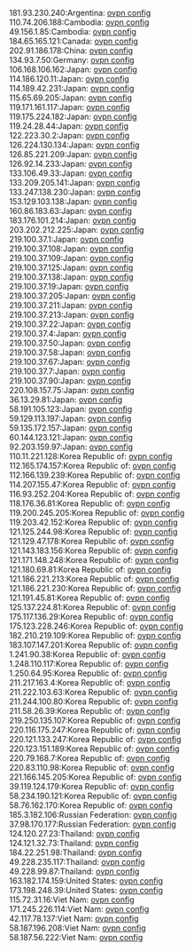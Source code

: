 181.93.230.240:Argentina: [ovpn config](vpn/181_93_230_240.ovpn)  
110.74.206.188:Cambodia: [ovpn config](vpn/110_74_206_188.ovpn)  
49.156.1.85:Cambodia: [ovpn config](vpn/49_156_1_85.ovpn)  
184.65.165.121:Canada: [ovpn config](vpn/184_65_165_121.ovpn)  
202.91.186.178:China: [ovpn config](vpn/202_91_186_178.ovpn)  
134.93.7.50:Germany: [ovpn config](vpn/134_93_7_50.ovpn)  
106.168.106.162:Japan: [ovpn config](vpn/106_168_106_162.ovpn)  
114.186.120.11:Japan: [ovpn config](vpn/114_186_120_11.ovpn)  
114.189.42.231:Japan: [ovpn config](vpn/114_189_42_231.ovpn)  
115.65.69.205:Japan: [ovpn config](vpn/115_65_69_205.ovpn)  
119.171.161.117:Japan: [ovpn config](vpn/119_171_161_117.ovpn)  
119.175.224.182:Japan: [ovpn config](vpn/119_175_224_182.ovpn)  
119.24.28.44:Japan: [ovpn config](vpn/119_24_28_44.ovpn)  
122.223.30.2:Japan: [ovpn config](vpn/122_223_30_2.ovpn)  
126.224.130.134:Japan: [ovpn config](vpn/126_224_130_134.ovpn)  
126.85.221.209:Japan: [ovpn config](vpn/126_85_221_209.ovpn)  
126.92.14.233:Japan: [ovpn config](vpn/126_92_14_233.ovpn)  
133.106.49.33:Japan: [ovpn config](vpn/133_106_49_33.ovpn)  
133.209.205.141:Japan: [ovpn config](vpn/133_209_205_141.ovpn)  
133.247.138.230:Japan: [ovpn config](vpn/133_247_138_230.ovpn)  
153.129.103.138:Japan: [ovpn config](vpn/153_129_103_138.ovpn)  
160.86.183.63:Japan: [ovpn config](vpn/160_86_183_63.ovpn)  
183.176.101.214:Japan: [ovpn config](vpn/183_176_101_214.ovpn)  
203.202.212.225:Japan: [ovpn config](vpn/203_202_212_225.ovpn)  
219.100.37.1:Japan: [ovpn config](vpn/219_100_37_1.ovpn)  
219.100.37.108:Japan: [ovpn config](vpn/219_100_37_108.ovpn)  
219.100.37.109:Japan: [ovpn config](vpn/219_100_37_109.ovpn)  
219.100.37.125:Japan: [ovpn config](vpn/219_100_37_125.ovpn)  
219.100.37.138:Japan: [ovpn config](vpn/219_100_37_138.ovpn)  
219.100.37.19:Japan: [ovpn config](vpn/219_100_37_19.ovpn)  
219.100.37.205:Japan: [ovpn config](vpn/219_100_37_205.ovpn)  
219.100.37.211:Japan: [ovpn config](vpn/219_100_37_211.ovpn)  
219.100.37.213:Japan: [ovpn config](vpn/219_100_37_213.ovpn)  
219.100.37.22:Japan: [ovpn config](vpn/219_100_37_22.ovpn)  
219.100.37.4:Japan: [ovpn config](vpn/219_100_37_4.ovpn)  
219.100.37.50:Japan: [ovpn config](vpn/219_100_37_50.ovpn)  
219.100.37.58:Japan: [ovpn config](vpn/219_100_37_58.ovpn)  
219.100.37.67:Japan: [ovpn config](vpn/219_100_37_67.ovpn)  
219.100.37.7:Japan: [ovpn config](vpn/219_100_37_7.ovpn)  
219.100.37.90:Japan: [ovpn config](vpn/219_100_37_90.ovpn)  
220.108.157.75:Japan: [ovpn config](vpn/220_108_157_75.ovpn)  
36.13.29.81:Japan: [ovpn config](vpn/36_13_29_81.ovpn)  
58.191.105.123:Japan: [ovpn config](vpn/58_191_105_123.ovpn)  
59.129.113.197:Japan: [ovpn config](vpn/59_129_113_197.ovpn)  
59.135.172.157:Japan: [ovpn config](vpn/59_135_172_157.ovpn)  
60.144.123.121:Japan: [ovpn config](vpn/60_144_123_121.ovpn)  
92.203.159.97:Japan: [ovpn config](vpn/92_203_159_97.ovpn)  
110.11.221.128:Korea Republic of: [ovpn config](vpn/110_11_221_128.ovpn)  
112.165.174.157:Korea Republic of: [ovpn config](vpn/112_165_174_157.ovpn)  
112.166.139.239:Korea Republic of: [ovpn config](vpn/112_166_139_239.ovpn)  
114.207.155.47:Korea Republic of: [ovpn config](vpn/114_207_155_47.ovpn)  
116.93.252.204:Korea Republic of: [ovpn config](vpn/116_93_252_204.ovpn)  
118.176.36.81:Korea Republic of: [ovpn config](vpn/118_176_36_81.ovpn)  
119.200.245.205:Korea Republic of: [ovpn config](vpn/119_200_245_205.ovpn)  
119.203.42.152:Korea Republic of: [ovpn config](vpn/119_203_42_152.ovpn)  
121.125.244.98:Korea Republic of: [ovpn config](vpn/121_125_244_98.ovpn)  
121.129.47.178:Korea Republic of: [ovpn config](vpn/121_129_47_178.ovpn)  
121.143.183.156:Korea Republic of: [ovpn config](vpn/121_143_183_156.ovpn)  
121.171.148.248:Korea Republic of: [ovpn config](vpn/121_171_148_248.ovpn)  
121.180.69.81:Korea Republic of: [ovpn config](vpn/121_180_69_81.ovpn)  
121.186.221.213:Korea Republic of: [ovpn config](vpn/121_186_221_213.ovpn)  
121.186.221.230:Korea Republic of: [ovpn config](vpn/121_186_221_230.ovpn)  
121.191.45.81:Korea Republic of: [ovpn config](vpn/121_191_45_81.ovpn)  
125.137.224.81:Korea Republic of: [ovpn config](vpn/125_137_224_81.ovpn)  
175.117.136.29:Korea Republic of: [ovpn config](vpn/175_117_136_29.ovpn)  
175.123.228.246:Korea Republic of: [ovpn config](vpn/175_123_228_246.ovpn)  
182.210.219.109:Korea Republic of: [ovpn config](vpn/182_210_219_109.ovpn)  
183.107.147.201:Korea Republic of: [ovpn config](vpn/183_107_147_201.ovpn)  
1.241.90.38:Korea Republic of: [ovpn config](vpn/1_241_90_38.ovpn)  
1.248.110.117:Korea Republic of: [ovpn config](vpn/1_248_110_117.ovpn)  
1.250.64.95:Korea Republic of: [ovpn config](vpn/1_250_64_95.ovpn)  
211.217.163.4:Korea Republic of: [ovpn config](vpn/211_217_163_4.ovpn)  
211.222.103.63:Korea Republic of: [ovpn config](vpn/211_222_103_63.ovpn)  
211.244.100.80:Korea Republic of: [ovpn config](vpn/211_244_100_80.ovpn)  
211.58.26.39:Korea Republic of: [ovpn config](vpn/211_58_26_39.ovpn)  
219.250.135.107:Korea Republic of: [ovpn config](vpn/219_250_135_107.ovpn)  
220.116.175.247:Korea Republic of: [ovpn config](vpn/220_116_175_247.ovpn)  
220.121.133.247:Korea Republic of: [ovpn config](vpn/220_121_133_247.ovpn)  
220.123.151.189:Korea Republic of: [ovpn config](vpn/220_123_151_189.ovpn)  
220.79.168.7:Korea Republic of: [ovpn config](vpn/220_79_168_7.ovpn)  
220.83.110.98:Korea Republic of: [ovpn config](vpn/220_83_110_98.ovpn)  
221.166.145.205:Korea Republic of: [ovpn config](vpn/221_166_145_205.ovpn)  
39.119.124.179:Korea Republic of: [ovpn config](vpn/39_119_124_179.ovpn)  
58.234.190.121:Korea Republic of: [ovpn config](vpn/58_234_190_121.ovpn)  
58.76.162.170:Korea Republic of: [ovpn config](vpn/58_76_162_170.ovpn)  
185.3.182.106:Russian Federation: [ovpn config](vpn/185_3_182_106.ovpn)  
37.98.170.177:Russian Federation: [ovpn config](vpn/37_98_170_177.ovpn)  
124.120.27.23:Thailand: [ovpn config](vpn/124_120_27_23.ovpn)  
124.121.32.73:Thailand: [ovpn config](vpn/124_121_32_73.ovpn)  
184.22.251.98:Thailand: [ovpn config](vpn/184_22_251_98.ovpn)  
49.228.235.117:Thailand: [ovpn config](vpn/49_228_235_117.ovpn)  
49.228.99.87:Thailand: [ovpn config](vpn/49_228_99_87.ovpn)  
163.182.174.159:United States: [ovpn config](vpn/163_182_174_159.ovpn)  
173.198.248.39:United States: [ovpn config](vpn/173_198_248_39.ovpn)  
115.72.31.16:Viet Nam: [ovpn config](vpn/115_72_31_16.ovpn)  
171.245.226.114:Viet Nam: [ovpn config](vpn/171_245_226_114.ovpn)  
42.117.78.137:Viet Nam: [ovpn config](vpn/42_117_78_137.ovpn)  
58.187.196.208:Viet Nam: [ovpn config](vpn/58_187_196_208.ovpn)  
58.187.56.222:Viet Nam: [ovpn config](vpn/58_187_56_222.ovpn)  

